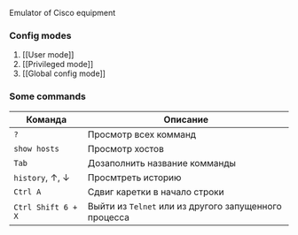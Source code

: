 Emulator of Cisco equipment 

### Config modes
1) [[User mode]]
2) [[Privileged mode]]
3) [[Global config mode]]

### Some commands

| Команда                                 | Описание                                              |
| --------------------------------------- | ----------------------------------------------------- |
| ```?```                                 | Просмотр всех комманд                                 |
| ```show hosts```                        | Просмотр хостов                                       |
| ```Tab```                               | Дозаполнить название комманды                         |
| ```history```, $\uparrow$, $\downarrow$ | Просмтреть историю                                    |
| ```Ctrl A```                            | Сдвиг каретки в начало строки                         |
| `Ctrl Shift 6 + X`                      | Выйти из `Telnet` или из другого запущенного процесса |
